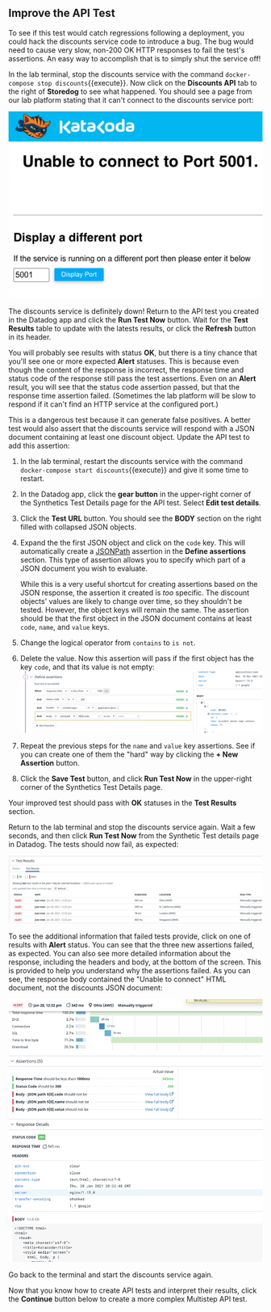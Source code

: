 ## Improve the API Test
To see if this test would catch regressions following a deployment, you could hack the discounts service code to introduce a bug. The bug would need to cause very slow, non-200 OK HTTP responses to fail the test's assertions. An easy way to accomplish that is to simply shut the service off!

In the lab terminal, stop the discounts service with the command `docker-compose stop discounts`{{execute}}. Now click on the **Discounts API** tab to the right of **Storedog** to see what happened. You should see a page from our lab platform stating that it can't connect to the discounts service port:

![Screenshot of the discount service's response when it's down](./assets/discounts_service_down.png)

The discounts service is definitely down! Return to the API test you created in the Datadog app and click the **Run Test Now** button. Wait for the **Test Results** table to update with the latests results, or click the **Refresh** button in its header.

You will probably see results with status **OK**, but there is a tiny chance that you'll see one or more expected **Alert** statuses. This is because even though the content of the response is incorrect, the response time and status code of the response still pass the test assertions. Even on an **Alert** result, you will see that the status code assertion passed, but that the response time assertion failed. (Sometimes the lab platform will be slow to respond if it can't find an HTTP service at the configured port.)

This is a dangerous test because it can generate false positives. A better test would also assert that the discounts service will respond with a JSON document containing at least one discount object. Update the API test to add this assertion:

1. In the lab terminal, restart the discounts service with the command `docker-compose start discounts`{{execute}} and give it some time to restart.
1. In the Datadog app, click the **gear button** in the upper-right corner of the Synthetics Test Details page for the API test. Select **Edit test details**.
1. Click the **Test URL** button. You should see the **BODY** section on the right filled with collapsed JSON objects.
1. Expand the the first JSON object and click on the `code` key. This will automatically create a [JSONPath](https://support.smartbear.com/readyapi/docs/testing/jsonpath-reference.html) assertion in the **Define assertions** section. This type of assertion allows you to specify which part of a JSON document you wish to evaluate.

   While this is a very useful shortcut for creating assertions based on the JSON response, the assertion it created is *too* specific. The discount objects' values are likely to change over time, so they shouldn't be tested. However, the object keys will remain the same. The assertion should be that the first object in the JSON document contains at least `code`, `name`, and `value` keys.
1. Change the logical operator from `contains` to `is not`.
1. Delete the value. Now this assertion will pass if the first object has the key `code`, and that its value is not empty:
    ![JSONPath assertion that the first object contains a non-empty key](./assets/api_test_jsonpath_assertion.png)
1. Repeat the previous steps for the `name` and `value` key assertions. See if you can create one of them the "hard" way by clicking the **+ New Assertion** button.
1. Click the **Save Test** button, and click **Run Test Now** in the upper-right corner of the Synthetics Test Details page.

Your improved test should pass with **OK** statuses in the **Test Results** section. 

Return to the lab terminal and stop the discounts service again. Wait a few seconds, and then click **Run Test Now** from the Synthetic Test details page in Datadog. The tests should now fail, as expected:

![Failed API tests in the Test Results section](./assets/api_test_jsonpath_fail_results.png)

To see the additional information that failed tests provide, click on one of results with **Alert** status. You can see that the three new assertions failed, as expected. You can also see more detailed information about the response, including the headers and body, at the bottom of the screen. This is provided to help you understand why the assertions failed. As you can see, the response body contained the "Unable to connect" HTML document, not the discounts JSON document:

![Details of a  test with failed assertions](./assets/api_test_jsonpath_fail_details.png)

Go back to the terminal and start the discounts service again. 

Now that you know how to create API tests and interpret their results, click the **Continue** button below to create a more complex Multistep API test.